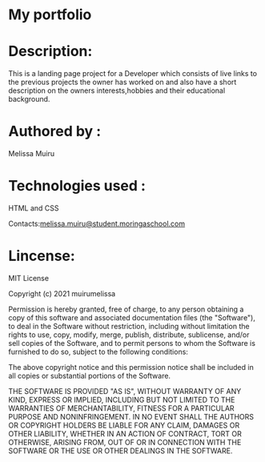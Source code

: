 # My portfolio

# Description:
This is a landing page project for a Developer which consists of live links to the previous projects the owner has worked on and also have a short description on the owners interests,hobbies and their educational background.

# Authored by :
Melissa Muiru

# Technologies used :
HTML and CSS

Contacts:melissa.muiru@student.moringaschool.com

# Lincense:
MIT License

Copyright (c) 2021 muirumelissa

Permission is hereby granted, free of charge, to any person obtaining a copy
of this software and associated documentation files (the "Software"), to deal
in the Software without restriction, including without limitation the rights
to use, copy, modify, merge, publish, distribute, sublicense, and/or sell
copies of the Software, and to permit persons to whom the Software is
furnished to do so, subject to the following conditions:

The above copyright notice and this permission notice shall be included in all
copies or substantial portions of the Software.

THE SOFTWARE IS PROVIDED "AS IS", WITHOUT WARRANTY OF ANY KIND, EXPRESS OR
IMPLIED, INCLUDING BUT NOT LIMITED TO THE WARRANTIES OF MERCHANTABILITY,
FITNESS FOR A PARTICULAR PURPOSE AND NONINFRINGEMENT. IN NO EVENT SHALL THE
AUTHORS OR COPYRIGHT HOLDERS BE LIABLE FOR ANY CLAIM, DAMAGES OR OTHER
LIABILITY, WHETHER IN AN ACTION OF CONTRACT, TORT OR OTHERWISE, ARISING FROM,
OUT OF OR IN CONNECTION WITH THE SOFTWARE OR THE USE OR OTHER DEALINGS IN THE
SOFTWARE.

